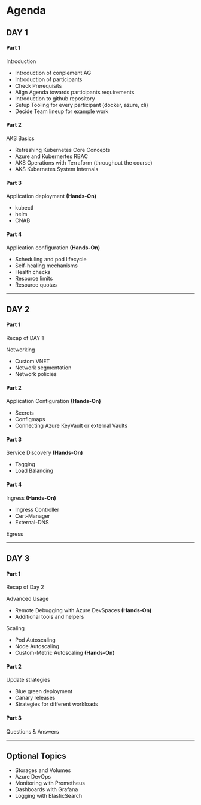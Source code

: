# Agenda

## DAY 1

#### Part 1

Introduction

- Introduction of conplement AG
- Introduction of participants
- Check Prerequisits
- Align Agenda towards participants requirements
- Introduction to github repository
- Setup Tooling for every participant (docker, azure, cli)
- Decide Team lineup for example work

#### Part 2

AKS Basics

- Refreshing Kubernetes Core Concepts
- Azure and Kubernertes RBAC
- AKS Operations with Terraform (throughout the course)
- AKS Kubernetes System Internals

#### Part 3

Application deployment **(Hands-On)**

- kubectl
- helm
- CNAB

#### Part 4

Application configuration **(Hands-On)**

- Scheduling and pod lifecycle
- Self-healing mechanisms
- Health checks
- Resource limits
- Resource quotas

---

## DAY 2

#### Part 1

Recap of DAY 1

Networking

- Custom VNET
- Network segmentation
- Network policies

#### Part 2

Application Configuration **(Hands-On)**

- Secrets
- Configmaps
- Connecting Azure KeyVault or external Vaults

#### Part 3

Service Discovery **(Hands-On)**

- Tagging
- Load Balancing

#### Part 4

Ingress **(Hands-On)**

- Ingress Controller
- Cert-Manager
- External-DNS

Egress

---

## DAY 3

#### Part 1

Recap of Day 2

Advanced Usage

- Remote Debugging with Azure DevSpaces **(Hands-On)**
- Additional tools and helpers

Scaling

- Pod Autoscaling
- Node Autoscaling
- Custom-Metric Autoscaling **(Hands-On)**

#### Part 2

Update strategies

- Blue green deployment
- Canary releases
- Strategies for different workloads

#### Part 3

Questions & Answers

---

## Optional Topics

- Storages and Volumes
- Azure DevOps
- Monitoring with Prometheus
- Dashboards with Grafana
- Logging with ElasticSearch
